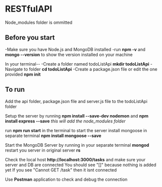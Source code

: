 # RESTfulAPI


Node_modules folder is ommitted


Before you start
------------------


-Make sure you have Node.js and MongoDB installed
-run **npm -v** and **mongo --version** to show the version installed on your machine

In your terminal--
-Create a folder named todoListApi **mkdir todoListApi**
-Navigate to folder **cd todoListApi**
-Create a package.json file or edit the one provided **npm init**


To run
-----------------

Add the api folder, package.json file and server.js file to the todoListApi folder

Setup the server by running **npm install --save-dev nodemon** and **npm install express --save**
*this will add the node_modules folder*

run **npm run start** in the terminal to start the server
install mongoose in separate terminal **npm install mongoose --save**

Start the MongoDB Server by running in your separate terminal **mongod**
restart you server in original server **rs**

Check the local host **http://localhost:3000/tasks** and make sure your server and DB are connected
You should see "[]" because nothing is added yet
If you see "Cannot GET /task" then it isnt connected


Use **Postman** application to check and debug the connection 


